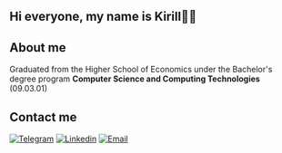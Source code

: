 ## Hi everyone, my name is Kirill👋🏻
## About me
Graduated from the Higher School of Economics under the Bachelor's degree program **Computer Science and Computing Technologies** (09.03.01)
## Contact me
[![Telegram](https://img.shields.io/badge/-telegram-090909?style=for-the-badge&logo=telegram)](https://t.me/KNPNVV)
[![Linkedin](https://img.shields.io/badge/-linkedin-informational?style=for-the-badge&logo=linkedin)](https://www.linkedin.com/in/kpadalitsa/)
[![Email](https://img.shields.io/badge/-email-090909?style=for-the-badge&logo=gmail)](kpadalitsa@gmail.com)
<!--
**KNPNW/KNPNW** is a ✨ _special_ ✨ repository because its `README.md` (this file) appears on your GitHub profile.

Here are some ideas to get you started:
👋🏻
- 🔭 I’m currently working on ...
- 🌱 I’m currently learning ...
- 👯 I’m looking to collaborate on ...
- 🤔 I’m looking for help with ...
- 💬 Ask me about ...👋
- 📫 How to reach me: ...
- 😄 Pronouns: ...
- ⚡ Fun fact: ...
-->
